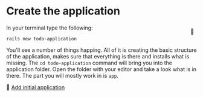 # Create the application

In your terminal type the following:

```shell
rails new todo-application
```
<span style="display:inline-block;float:right;margin-top:-3.5em;margin-right:.5em;position:relative;">:whale:</span>

You'll see a number of things happing. All of it is creating the basic structure of the application, makes sure that everything is there and installs what is missing. The `cd todo-application` command will bring you into the application folder. Open the folder with your editor and take a look what is in there. The part you will mostly work in is `app`.

💾 [Add initial application](https://github.com/bastilian/todo-application/commit/642bef3f3e3da6072f00d5da3aa76d4b53315f9a)
